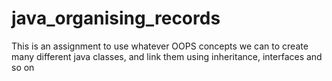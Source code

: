 # java_organising_records
This is an assignment to use whatever OOPS concepts we can to create many different java classes, and link them using inheritance, interfaces and so on
